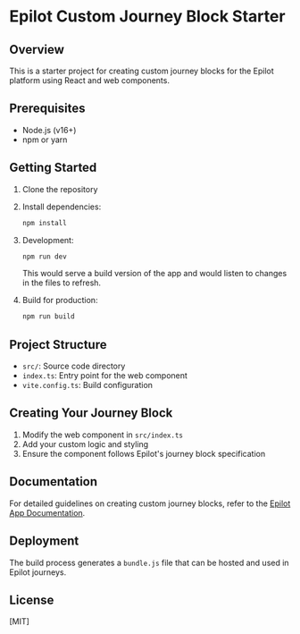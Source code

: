 # Epilot Custom Journey Block Starter

## Overview

This is a starter project for creating custom journey blocks for the Epilot platform using React and web components.

## Prerequisites

- Node.js (v16+)
- npm or yarn

## Getting Started

1. Clone the repository
2. Install dependencies:
   ```bash
   npm install
   ```

3. Development:
   ```bash
   npm run dev
   ```
   This would serve a build version of the app and would listen to changes in the files to refresh.

4. Build for production:
   ```bash
   npm run build
   ```

## Project Structure

- `src/`: Source code directory
- `index.ts`: Entry point for the web component
- `vite.config.ts`: Build configuration

## Creating Your Journey Block

1. Modify the web component in `src/index.ts`
2. Add your custom logic and styling
3. Ensure the component follows Epilot's journey block specification

## Documentation

For detailed guidelines on creating custom journey blocks, refer to the [Epilot App Documentation](https://docs.epilot.io/apps/components/custom-journey-block).

## Deployment

The build process generates a `bundle.js` file that can be hosted and used in Epilot journeys.

## License

[MIT]